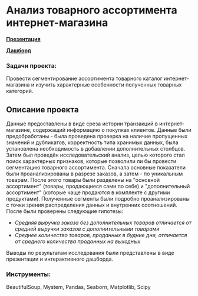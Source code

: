 # Анализ товарного ассортимента интернет-магазина

[**Презентация**](https://drive.google.com/file/d/1vJPrW7-pQB0m3hinhiY1FGg4ctPdVbwB/view?usp=sharing)

[**Дашборд**](https://public.tableau.com/views/2_16645710291430/Ordersdashboard?:language=en-US&publish=yes&:display_count=n&:origin=viz_share_link)

### Задачи проекта:

Провести сегментирование ассортимента товарного каталог интернет-магазина и изучить характерные особенности полученных товарных категорий.

## Описание проекта

Данные предоставлены в виде среза истории транзакций в интернет-магазине, содержащий информацию о покупках клиентов. Данные были предобработаны - была проведена проверка на наличие пропущенных значений и дубликатов, корректность типа хранимых данных, была установлена необходимость в добавлении дополнительных столбцов. Затем был проведён исследовательский анализ, целью которого стал поиск характерных признаков, которые позволили ли бы провести сегментацию товарного ассортимента. Сначала основные показатели были проанализированы в разрезе заказов, а затем - по уникальным товарам. После этого товары были разделены на "основной ассортимент" (товары, продающиеся сами по себе) и "дополнительный ассортимент" (которые чаще продаются в комплекте с другими продуктами). Полученные сегменты были подробно проанализированы с точки зрения распределения данных и внутренних соотношений. После были проверены следующие гипотезы:

- *Средняя выручка заказа без дополнительных товаров отличается от средней выручки заказов с дополнительными товарами*
- *Среднее количество товаров, проданных в будние дни, отличается от среднего количества проданных на выходных*

Выводы по результатам исследования были представлены в виде презентации и интерактивного дашборда.


### Инструменты:

BeautifulSoup, Mystem, Pandas, Seaborn, Matplotlib, Scipy
